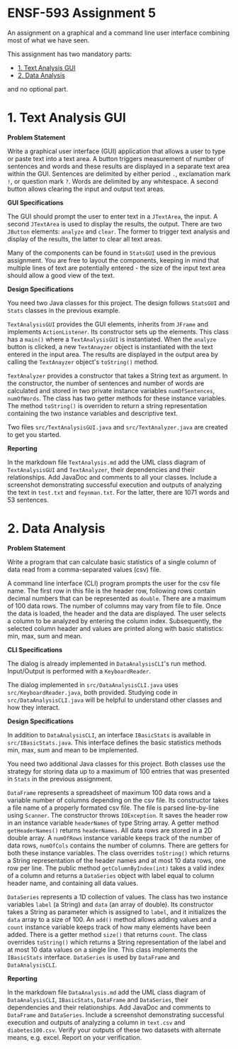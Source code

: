 # ENSF-593 Assignment 5

An assignment on a graphical and a command line user interface combining most of what we have seen.

This assignment has two mandatory parts:

- [1. Text Analysis GUI](#1-text-analysis-gui)
- [2. Data Analysis](#2-data-analysis)

and no optional part.

# 1. Text Analysis GUI

**Problem Statement**

Write a graphical user interface (GUI) application that allows a user to type or paste text into a text area. A button triggers measurement of number of sentences and words and these results are displayed in a separate text area within the GUI. Sentences are delimited by either period `.`, exclamation mark `!`, or question mark `?`. Words are delimited by any whitespace. A second button allows clearing the input and output text areas.

**GUI Specifications**

The GUI should prompt the user to enter text in a `JTextArea`, the input. A second `JTextArea` is used to display the results, the output. There are two `JButton` elements: `analyze` and `clear`. The former to trigger text analysis and display of the results, the latter to clear all text areas.

Many of the components can be found in `StatsGUI` used in the previous assignment. You are free to layout the components, keeping in mind that multiple lines of text are potentially entered - the size of the input text area should allow a good view of the text.

**Design Specifications**

You need two Java classes for this project. The design follows `StatsGUI` and `Stats` classes in the previous example.

`TextAnalysisGUI` provides the GUI elements, inherits from `JFrame` and implements `ActionListener`. Its constructor sets up the elements. This class has a `main()` where a `TextAnalysisGUI` is instantiated. When the `analyze` button is clicked, a new `TextAnayzer` object is instantiated with the text entered in the input area. The results are displayed in the output area by calling the `TextAnayzer` object's `toString()` method.

`TextAnalyzer` provides a constructor that takes a String text as argument. In the constructor, the number of sentences and number of words are calculated and stored in two private instance variables `numOfSentences`, `numOfWords`. The class has two getter methods for these instance variables. The method `toString()` is overriden to return a string representation containing the two instance variables and descriptive text.

Two files `src/TextAnalysisGUI.java` and `src/TextAnalyzer.java` are created to get you started.

**Reporting**

In the markdown file `TextAnalysis.md` add the UML class diagram of `TextAnalysisGUI` and `TextAnalyzer`, their dependencies and their relationships. Add JavaDoc and comments to all your classes. Include a screenshot demonstrating successful execution and outputs of analyzing the text in `test.txt` and `feynman.txt`. For the latter, there are 1071 words and 53 sentences.

# 2. Data Analysis

**Problem Statement**

Write a program that can calculate basic statistics of a single column of data read from a comma-separated values (csv) file.

A command line interface (CLI) program prompts the user for the csv file name. The first row in this file is the header row, following rows contain decimal numbers that can be represented as `double`. There are a maximum of 100 data rows. The number of columns may vary from file to file. Once the data is loaded, the header and the data are displayed. The user selects a column to be analyzed by entering the column index. Subsequently, the selected column header and values are printed along with basic statistics: min, max, sum and mean.

**CLI Specifications**

The dialog is already implemented in `DataAnalysisCLI`'s run method. Input/Output is performed with a `KeyboardReader`.

The dialog implemented in `src/DataAnalysisCLI.java` uses `src/KeyboardReader.java`, both provided. Studying code in `src/DataAnalysisCLI.java` will be helpful to understand other classes and how they interact.

**Design Specifications**

In addition to `DataAnalysisCLI`, an interface `IBasicStats` is available in `src/IBasicStats.java`. This interface defines the basic statistics methods min, max, sum and mean to be implemented.

You need two additional Java classes for this project. Both classes use the strategy for storing data up to a maximum of 100 entries that was presented in `Stats` in the previous assignment.

`DataFrame` represents a spreadsheet of maximum 100 data rows and a variable number of columns depending on the csv file. Its constructor takes a file name of a properly formated csv file. The file is parsed line-by-line using `Scanner`. The constructor throws `IOException`. It saves the header row in an instance variable `headerNames` of type String array. A getter method `getHeaderNames()` returns `headerNames`. All data rows are stored in a 2D double array. A `numOfRows` instance variable keeps track of the number of data rows, `numOfCols` contains the number of columns. There are getters for both these instance variables. The class overrides `toString()` which returns a String representation of the header names and at most 10 data rows, one row per line. The public method `getColumnByIndex(int)` takes a valid index of a column and returns a `DataSeries` object with label equal to column header name, and containing all data values.

`DataSeries` represents a 1D collection of values. The class has two instance variables `label` (a String) and `data` (an array of double). Its constructor takes a String as parameter which is assigned to `label`, and it initializes the `data` array to a size of 100. An `add()` method allows adding values and a `count` instance variable keeps track of how many elements have been added. There is a getter method `size()` that returns `count`. The class overrides `toString()` which returns a String representation of the label and at most 10 data values on a single line. This class implements the `IBasicStats` interface. `DataSeries` is used by `DataFrame` and `DataAnalysisCLI`.

**Reporting**

In the markdown file `DataAnalysis.md` add the UML class diagram of `DataAnalysisCLI`, `IBasicStats`, `DataFrame` and `DataSeries`, their dependencies and their relationships. Add JavaDoc and comments to `DataFrame` and `DataSeries`. Include a screenshot demonstrating successful execution and outputs of analyzing a column in `text.csv` and `diabetes100.csv`. Verify your outputs of these two datasets with alternate means, e.g. excel. Report on your verification.

